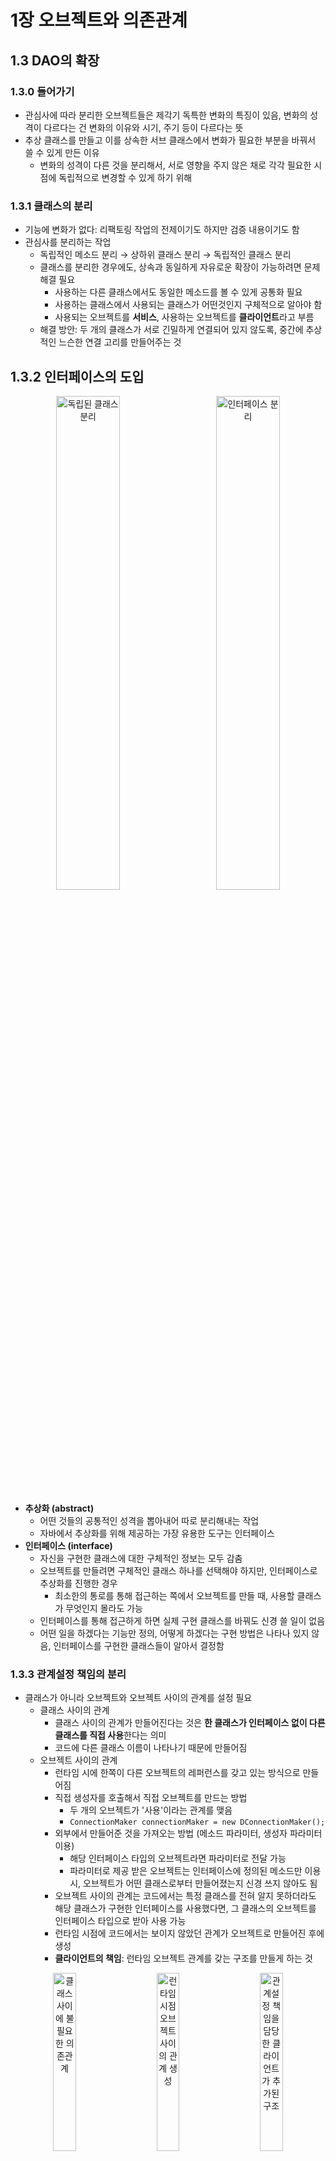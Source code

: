 # 1장 오브젝트와 의존관계

## 1.3 DAO의 확장

### 1.3.0 들어가기

- 관심사에 따라 분리한 오브젝트들은 제각기 독특한 변화의 특징이 있음, 변화의 성격이 다르다는 건 변화의 이유와 시기, 주기 등이 다르다는 뜻
- 추상 클래스를 만들고 이를 상속한 서브 클래스에서 변화가 필요한 부분을 바꿔서 쓸 수 있게 만든 이유
  - 변화의 성격이 다른 것을 분리해서, 서로 영향을 주지 않은 채로 각각 필요한 시점에 독립적으로 변경할 수 있게 하기 위해

### 1.3.1 클래스의 분리 

- 기능에 변화가 없다: 리팩토링 작업의 전제이기도 하지만 검증 내용이기도 함
- 관심사를 분리하는 작업
  - 독립적인 메소드 분리 → 상하위 클래스 분리 → 독립적인 클래스 분리
  - 클래스를 분리한 경우에도, 상속과 동일하게 자유로운 확장이 가능하려면 문제 해결 필요
  	- 사용하는 다른 클래스에서도 동일한 메소드를 볼 수 있게 공통화 필요
  	- 사용하는 클래스에서 사용되는 클래스가 어떤것인지 구체적으로 알아야 함
  	- 사용되는 오브젝트를 **서비스**, 사용하는 오브젝트를 **클라이언트**라고 부름
  - 해결 방안: 두 개의 클래스가 서로 긴밀하게 연결되어 있지 않도록, 중간에 추상적인 느슨한 연결 고리를 만들어주는 것

## 1.3.2 인터페이스의 도입

<p align="center">
  <img src="./img/01-03_khj.png" align="center" width="45%" alt="독립된 클래스 분리" style="margin-right: 5%;">
  <img src="./img/01-04_khj.png" align="center" width="45%" alt="인터페이스 분리">
</p>

- **추상화 (abstract)**
  - 어떤 것들의 공통적인 성격을 뽑아내어 따로 분리해내는 작업
  - 자바에서 추상화를 위해 제공하는 가장 유용한 도구는 인터페이스
- **인터페이스 (interface)**
  - 자신을 구현한 클래스에 대한 구체적인 정보는 모두 감춤
  - 오브젝트를 만들려면 구체적인 클래스 하나를 선택해야 하지만, 인터페이스로 추상화를 진행한 경우
    - 최소한의 통로를 통해 접근하는 쪽에서 오브젝트를 만들 때, 사용할 클래스가 무엇인지 몰라도 가능
  - 인터페이스를 통해 접근하게 하면 실제 구현 클래스를 바꿔도 신경 쓸 일이 없음
  - 어떤 일을 하겠다는 기능만 정의, 어떻게 하겠다는 구현 방법은 나타나 있지 않음, 인터페이스를 구현한 클래스들이 알아서 결정함

### 1.3.3 관계설정 책임의 분리

- 클래스가 아니라 오브젝트와 오브젝트 사이의 관계를 설정 필요
  - 클래스 사이의 관계
    - 클래스 사이의 관계가 만들어진다는 것은 **한 클래스가 인터페이스 없이 다른 클래스를 직접 사용**한다는 의미
    - 코드에 다른 클래스 이름이 나타나기 때문에 만들어짐
  - 오브젝트 사이의 관계
    - 런타임 시에 한쪽이 다른 오브젝트의 레퍼런스를 갖고 있는 방식으로 만들어짐
    - 직접 생성자를 호출해서 직접 오브젝트를 만드는 방법
      - 두 개의 오브젝트가 '사용'이라는 관계를 맺음
      - `ConnectionMaker connectionMaker = new DConnectionMaker();`
    - 외부에서 만들어준 것을 가져오는 방법 (메소드 파라미터, 생성자 파라미터 이용)
      - 해당 인터페이스 타입의 오브젝트라면 파라미터로 전달 가능
      - 파라미터로 제공 받은 오브젝트는 인터페이스에 정의된 메소드만 이용 시, 오브젝트가 어떤 클래스로부터 만들어졌는지 신경 쓰지 않아도 됨
    - 오브젝트 사이의 관계는 코드에서는 특정 클래스를 전혀 알지 못하더라도 해당 클래스가 구현한 인터페이스를 사용했다면, 그 클래스의 오브젝트를 인터페이스 타입으로 받아 사용 가능
    - 런타임 시점에 코드에서는 보이지 않았던 관계가 오브젝트로 만들어진 후에 생성
    - **클라이언트의 책임**: 런타임 오브젝트 관계를 갖는 구조를 만들게 하는 것

<p align="center">
  <img src="./img/01-05_khj.png" align="center" width="27%" alt="클래스 사이에 불필요한 의존관계" style="margin-right: 5%;">
  <img src="./img/01-06_khj.png" align="center" width="27%" alt="런타임 시점 오브젝트 사이의 관계 생성" style="margin-right: 5%;">
  <img src="./img/01-07_khj.png" align="center" width="27%" alt="관계설정 책임을 담당한 클라이언트가 추가된 구조">
</p>

- **다형성 (polymorphism)**
  - 코드에서는 특정 클래스를 전혀 알지 못하더라도 해당 클래스가 구현한 인터페이스를 사용했다면, 그 클래스의 오브젝트를 인터페이스 타입으로 받아서 사용 가능
  - 여러 형태를 가질 수 있다는 뜻, 객체 지향 프로그래밍의 주요 원칙 중 하나
  - 다형성을 통해 여러 객체가 동일한 인터페이스를 공유하면서도 각자의 고유한 방식으로 해당 인터페이스를 구현 가능
  - 인터페이스를 도입하고 클라이언트의 도움을 얻는 방법 → 상속을 사용해 비슷한 시도를 했을 경우에 비해 훨씬 유연함

### 1.3.4 원칙과 패턴

- **객체지향 설계 원칙 (SOLID)**
  - 객체지향의 특징을 잘 살릴 수 있는 설계의 특징
  - 원칙이라는 건 어떤 상황이든 100% 지켜져야 하는 절대적인 기준이라기보다는 예외는 있겠지만 대부분 상황에 잘 들어맞는 가이드라인과 같음
  - 디자인 패턴은 특별한 상황에서 발생하는 문제에 대한 좀 더 구체적인 솔루션이라면, 객체지향 설계원칙은 더 일반적인 상황에서 적용 가능한 설계 기준
  - 객체지향 디자인 패턴은 대부분 객체지향 설계 원칙을 잘 지켜서 만들어짐
  - **단일 책임 원칙 (SRP, Single Responsibility Priciple)**
    - 한 클래스는 하나의 책임만 가짐
    - 클래스가 변경되어야 하는 이유는 하나뿐이어야 함
  - **개방 폐쇄 원칙 (OCP, Open-Closed Principle)**
    - 클래스나 모듈은 확장에는 열려 있어야 하고, 변경에는 닫혀 있어야 함 → **수정하지 않으면서 기능은 확장**
    - 인터페이스를 통해 제공되는 확장 포인트는 확장을 위해 개방되어 있음
      - 반면 인터페이스를 이용하는 클래스는 자신의 변화가 불필요하게 일어나지 않도록 굳게 폐쇄되어 있음
    - 잘 설계된 객체지향 클래스의 구조를 보면 개방 폐쇄 원칙을 잘 지키고 있음
    - 높은 응집도와 낮은 결합도(high coherence and low coupling), 소프트웨어 개발의 고전적인 원리로도 설명 가능
  - **리스코프 치환 원칙 (LSP, Liskov Substitution Priciple)**
    - 서브타입은 그 기본 타입으로 치환될 수 있어야 함
    - 자식 클래스는 부모 클래스의 역할을 그대로 수행할 수 있어야 함
    - 자식 클래스는 부모 클래스의 기능을 손상시키거나 변경하지 않아야 한함
  - **인터페이스 분리 원칙 (ISP, Interface Segregation Priciple)**
    - 클라이언트는 자신이 사용하지 않는 인터페이스에 의존하면 안 됨
    - 많은 기능을 갖는 하나의 큰 인터페이스보다는 구체적인 여러 인터페이스가 더 나음
  - **의존관계 역전 원칙 (DIP, Dependency Inversion Priciple)**
    - 고차원 모듈은 저차원 모듈에 의존하면 안 됨, 둘 다 추상화에 의존해야 함
    - 추상화는 세부 사항에 의존하면 안 됨, 세부 사항이 추상화에 의존해야 함
    - 구체적인 구현보다는 추상화된 인터페이스나 기본 클래스에 의존하는 것이 좋음
- 높은 응집도와 낮은 결합도
  - 응집도가 높다는 것은 하나의 모듈, 클래스가 하나의 책임 또는 관심사에만 집중됨
  - 불필요하거나 직접 관련이 없는 외부의 관심과 책임이 얽혀 있지 않으며, 하나의 공통 관심사는 한 클래스에 모여 있음
  - 높은 응집도는 클래스 레벨 뿐 아니라, 패키지, 컴포넌트, 모듈에 이르기까지 대상의 크기가 달라도 동일한 원리로 적용 가능
  - 응집도가 높다는 것은 변화가 일어날 때, 해당 모듈에서 변하는 부분이 크다는 것으로 설명 가능
  - 변경이 일어날 때 모듈의 많은 부분이 함께 바뀐다면 응집도가 높다고 말할 수 있음
  - 모듈의 일부만 변경이 일어나도 된다면, 모듈 전체에서 어떤 부분이 바뀌어야 하는지 파악 필요
    - 그 변경으로 인해 바뀌지 않는 부분에는 다른 영향을 미치지 않는지 확인해야 하는 부담이 생김
  - 작업은 항상 전체적으로 일어나고 무엇을 변경할지 명확하게 다른 클래스의 수정을 요구하지 않을 뿐더러, 기능에 영향을 주지 않는다는 사실을 확인 가능
  - **낮은 결합도는 높은 응집도보다 더 민감한 원칙**, 책임과 관심사가 다른 오브젝트 또는 모듈과 낮은 결합도, 느슨하게 연결된 형태를 유지하는 것이 바람직함
  - 느슨한 연결은 관계를 유지하는데 꼭 필요한 최소한의 방법만 간접적인 형태로 제공, 나머지는 독립적이고 알 필요도 없게 만들어주는 것
  - **결합도가 낮아지면 변화에 대응하는 속도가 높아지고 구성이 깔끔해짐, 확장하기에도 매우 편리**
  - **결합도**: 하나의 오브젝트가 변경이 일어날 때 관계를 맺고 있는 다른 오브젝트에게 변화를 요구하는 정도
  - 낮은 결합도란 하나의 변경이 발생할 때, 다른 모듈과 객체로 변경에 대한 요구가 전파되지 않는 상태
  - 결합도가 높아지면 변경에 따르는 작업량이 많아지고, 변경으로 인해 버그 발생 가능성이 높아짐
- **전략 패턴 (Strategy Pattern)**
  - 자신의 기능, 컨텍스트에서 필요에 따라 변경이 필요한 알고리즘을 인터페이스를 통해 외부로 분리
  - (대체 가능한) 전략, 디자인 패턴의 꽃, 개방 폐쇄 원칙(OCP)의 실현에도 가장 잘 들어 맞는 패턴
  - 구현한 구체적인 알고리즘 (독립적인 책임으로 분리가 가능한 기능) 클래스를 필요에 따라 변경하여 사용 할 수 있음
  - 클라이언트의 역할
    - 컨텍스트(UserDao)를 사용하는 클라이언트(UserDaoTest)는 컨텍스트가 사용할 전략(DConnectionMaker)을 컨텍스트의 생성자 등을 통해 제공